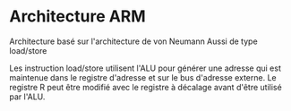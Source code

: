 Architecture ARM
================

Architecture basé sur l'architecture de von Neumann
Aussi de type load/store

Les instruction load/store utilisent l'ALU pour générer une adresse qui est maintenue dans le registre d'adresse et sur le bus d'adresse externe.
Le registre R peut être modifié avec le registre à décalage avant d'être utilisé par l'ALU.
